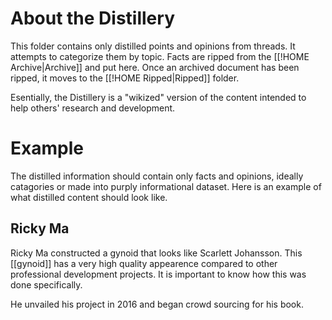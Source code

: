 # About the Distillery
This folder contains only distilled points and opinions from threads. It attempts to categorize them by topic. Facts are ripped from the [[!HOME Archive|Archive]] and put here. Once an archived document has been ripped, it moves to the [[!HOME Ripped|Ripped]] folder.

Esentially, the Distillery is a "wikized" version of the content intended to help others' research and development.

# Example
The distilled information should contain only facts and opinions, ideally catagories or made into purply informational dataset. Here is an example of what distilled content should look like.

## Ricky Ma
Ricky Ma constructed a gynoid that looks like Scarlett Johansson. This [[gynoid]] has a very high quality appearence compared to other professional development projects. It is important to know how this was done specifically.

He unvailed his project in 2016 and began crowd sourcing for his book.